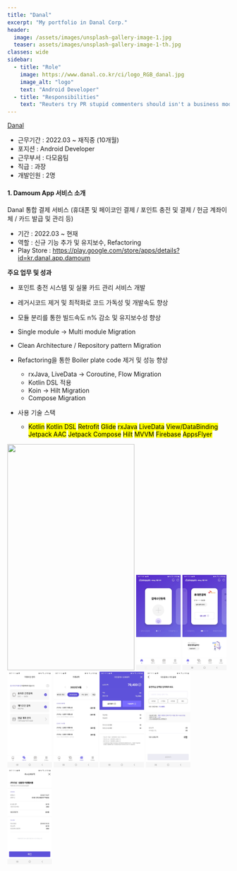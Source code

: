 ```yaml
---
title: "Danal"
excerpt: "My portfolio in Danal Corp."
header:
  image: /assets/images/unsplash-gallery-image-1.jpg
  teaser: assets/images/unsplash-gallery-image-1-th.jpg
classes: wide
sidebar:
  - title: "Role"
    image: https://www.danal.co.kr/ci/logo_RGB_danal.jpg
    image_alt: "logo"
    text: "Android Developer"
  - title: "Responsibilities"
    text: "Reuters try PR stupid commenters should isn't a business model"
---
```


[Danal](https://www.danalpay.com "다날")
- 근무기간 : 2022.03 ~ 재직중 (10개월)
- 포지션 : Android Developer
- 근무부서 : 다모음팀
- 직급 : 과장
- 개발인원 : 2명 

#### 1. Damoum App 서비스 소개
 Danal 통합 결제 서비스 (휴대폰 및 페이코인 결제 / 포인트 충전 및 결제 / 헌금 계좌이체 / 카드 발급 및 관리 등)
  - 기간 : 2022.03 ~ 현재
  - 역할 : 신규 기능 추가 및 유지보수, Refactoring
  - Play Store : https://play.google.com/store/apps/details?id=kr.danal.app.damoum
  
  **주요 업무 및 성과**
  * 포인트 충전 시스템 및 실물 카드 관리 서비스 개발
  * 레거시코드 제거 및 최적화로 코드 가독성 및 개발속도 향상
  * 모듈 분리를 통한 빌드속도 n% 감소 및 유지보수성 향상
  * Single module -> Multi module Migration
  * Clean Architecture / Repository pattern Migration
  * Refactoring을 통한 Boiler plate code 제거 및 성능 향상  
    * rxJava, LiveData -> Coroutine, Flow Migration
    * Kotlin DSL 적용
    * Koin -> Hilt Migration
    * Compose Migration  
  
  * 사용 기술 스택  
    * <mark>Kotlin</mark> <mark>Kotlin DSL</mark> <mark>Retrofit</mark> <mark>Glide</mark> <mark>rxJava</mark> <mark>LiveData</mark> <mark>View/DataBinding</mark> <mark>Jetpack AAC</mark> <mark>Jetpack Compose</mark> <mark>Hilt</mark> <mark>MVVM</mark> <mark>Firebase</mark> <mark>AppsFlyer</mark>
  

  <img src = "https://user-images.githubusercontent.com/79304650/190574117-7981a179-188d-496d-8f7a-113d196dad02.png" width="288px" height="512px" />
  <img src="https://github.com/bcchoi0202/bblog/blob/58ec2268f664e66b80cafa4a92072246305b814f/assets/projects/danal/1.jpg" width="20%"> <img src="https://github.com/bcchoi0202/bblog/blob/58ec2268f664e66b80cafa4a92072246305b814f/assets/projects/danal/2.jpg" width="20%"> <img src="https://github.com/bcchoi0202/bblog/blob/58ec2268f664e66b80cafa4a92072246305b814f/assets/projects/danal/3.jpg" width="20%"> <img src="https://github.com/bcchoi0202/bblog/blob/58ec2268f664e66b80cafa4a92072246305b814f/assets/projects/danal/4.jpg" width="20%"> <img src="https://github.com/bcchoi0202/bblog/blob/58ec2268f664e66b80cafa4a92072246305b814f/assets/projects/danal/5.jpg" width="20%"> <img src="https://github.com/bcchoi0202/bblog/blob/58ec2268f664e66b80cafa4a92072246305b814f/assets/projects/danal/6.jpg" width="20%"> <img src="https://github.com/bcchoi0202/bblog/blob/58ec2268f664e66b80cafa4a92072246305b814f/assets/projects/danal/7.jpg" width="20%">
